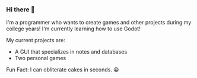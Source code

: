 ### Hi there 👋

<!--
**Andouria/Andouria** is a ✨ _special_ ✨ repository because its `README.md` (this file) appears on your GitHub profile.

Here are some ideas to get you started:

- 🔭 I’m currently working on ...
- 🌱 I’m currently learning ...
- 👯 I’m looking to collaborate on ...
- 🤔 I’m looking for help with ...
- 💬 Ask me about ...
- 📫 How to reach me: ...
- 😄 Pronouns: ...
- ⚡ Fun fact: ...
-->

I'm a programmer who wants to create games and other projects during my college years! 
I'm currently learning how to use Godot!

My current projects are:
- A GUI that specializes in notes and databases
- Two personal games

Fun Fact: I can obliterate cakes in seconds. 😀
